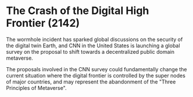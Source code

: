 # The Crash of the Digital High Frontier (2142)

The wormhole incident has sparked global discussions on the security of the digital twin Earth, and CNN in the United States is launching a global survey on the proposal to shift towards a decentralized public domain metaverse.

The proposals involved in the CNN survey could fundamentally change the current situation where the digital frontier is controlled by the super nodes of major countries, and may represent the abandonment of the "Three Principles of Metaverse".
